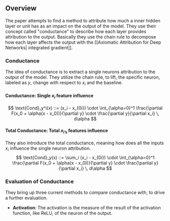## Overview
The paper attempts to find a method to attribute how much a inner hidden layer or unit has as an impact on the output of the model. They use their concept called "conductance" to describe how each layer provides attribution to the output. Basically they use the chain rule to decompose how each layer affects the output with the [[Axiomatic Attribution for Deep Networks| integrated gradient]]. 

### Conductance

The idea of conductance is to extract a single neurons attribution to the output of the model. They utilize the chain rule, to lift, the specific neuron, labeled as $y$, change with respect to $x_i$ and the baseline. 

#### Conductance: Single $x_i$ feature influence
$$
\text{Cond}_y^i(x) ::= (x_i - x_{0i}) \cdot \int_{\alpha=0}^1 \frac{\partial F(x_0 + \alpha(x - x_0))}{\partial y} \cdot \frac{\partial y}{\partial x_i} \, d\alpha
$$
#### Total Conductance: Total $x_{\text{i's}}$  features influence
They also introduce the total conductance, meaning how does all the inputs $x_i$ influence the single neuron attribution.
$$
\text{Cond}_y(x) ::= \sum_i (x_i - x_{0i}) \cdot \int_{\alpha=0}^1 \frac{\partial F(x_0 + \alpha(x - x_0))}{\partial y} \cdot \frac{\partial y}{\partial x_i} \, d\alpha
$$
### Evaluation of Conductance
They bring up three current methods to compare conductance with, to drive a further evaluation. 

* **Activation**: The activation is the measure of the result of the activation function, like ReLU, of the neuron of the output. 